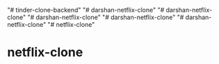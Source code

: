 "# tinder-clone-backend" 
"# darshan-netflix-clone" 
"# darshan-netflix-clone" 
"# darshan-netflix-clone" 
"# darshan-netflix-clone" 
"# darshan-netflix-clone" 
"# netflix-clone" 
# netflix-clone
